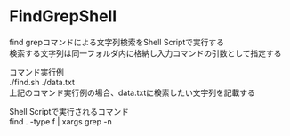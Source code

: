 # FindGrepShell
  
find grepコマンドによる文字列検索をShell Scriptで実行する  
検索する文字列は同一フォルダ内に格納し入力コマンドの引数として指定する  
  
コマンド実行例  
./find.sh ./data.txt  
上記のコマンド実行例の場合、data.txtに検索したい文字列を記載する  


Shell Scriptで実行されるコマンド  
find . -type f | xargs grep -n
